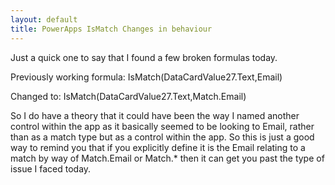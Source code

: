```yaml
---
layout: default
title: PowerApps IsMatch Changes in behaviour
---
```


Just a quick one to say that I found a few broken formulas today.

Previously working formula: IsMatch(DataCardValue27.Text,Email)

Changed to: IsMatch(DataCardValue27.Text,Match.Email)

So I do have a theory that it could have been the way I named another control within the app as it basically seemed to be looking to Email, rather than as a match type but as a control within the app.
So this is just a good way to remind you that if you explicitly define it is the Email relating to a match by way of Match.Email or Match.* then it can
get you past the type of issue I faced today.
